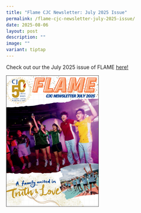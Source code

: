 ```yaml
---
title: "Flame CJC Newsletter: July 2025 Issue"
permalink: /flame-cjc-newsletter-july-2025-issue/
date: 2025-08-06
layout: post
description: ""
image: ""
variant: tiptap
---
```

<p>Check out our the July 2025 issue of FLAME <a href="https://go.gov.sg/cjflamejuly2025" rel="noopener nofollow" target="_blank">here<u>!</u></a>
</p>
<p></p>
<div class="isomer-image-wrapper">
<img style="width: 50%;" height="auto" width="100%" alt="" src="/images/Screenshot_2025_08_06_154739.png">
</div>
<p></p>